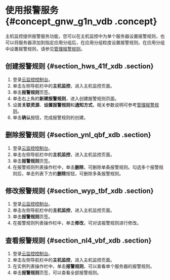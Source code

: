 # 使用报警服务 {#concept_gnw_g1n_vdb .concept}

主机监控提供报警服务功能，您可以在主机监控中为单个服务器设置报警规则，也可以将服务器添加到指定应用分组后，在应用分组粒度设置报警规则。在应用分组中设置报警规则，请参见[管理报警规则](intl.zh-CN/用户指南/应用分组/管理报警规则.md#)。

## 创建报警规则 {#section_hws_41f_xdb .section}

1.  登录[云监控控制台](https://cms-intl.console.aliyun.com)。
2.  单击左侧导航栏中的**主机监控**，进入主机监控页面。
3.  单击**报警规则**页签。
4.  单击右上角的**新建报警规则**，进入创建报警规则页面。
5.  设置**关联资源**、**设置报警规则**和**通知方式**，相关参数说明可参考[管理报警规则](intl.zh-CN/用户指南/报警服务/管理报警规则.md#)。
6.  单击**确认**按钮，完成报警规则的创建。

## 删除报警规则 {#section_ynl_qbf_xdb .section}

1.  登录[云监控控制台](https://cms-intl.console.aliyun.com)。
2.  单击左侧导航栏中的**主机监控**，进入主机监控页面。
3.  单击**报警规则**页签。
4.  在报警规则列表操作栏中，单击**删除**，可删除单条报警规则。勾选多个报警规则后，单击列表下方的**删除**按钮，可删除多条报警规则。

## 修改报警规则 {#section_wyp_tbf_xdb .section}

1.  登录[云监控控制台](https://cms-intl.console.aliyun.com)。
2.  单击左侧导航栏中的**主机监控**，进入主机监控页面。
3.  单击**报警规则**页签。
4.  在报警规则列表操作栏中，单击**修改**，可对该报警规则进行修改。

## 查看报警规则 {#section_nl4_vbf_xdb .section}

1.  登录[云监控控制台](https://cms-intl.console.aliyun.com)。
2.  单击左侧导航栏中的**主机监控**，进入主机监控页面。
3.  在实例列表操作栏中，单击**报警规则**，可以查看单个服务器的报警规则。
4.  单击**报警规则**页签，可以查看全部报警规则。

